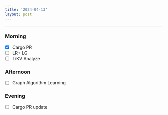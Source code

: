 ```yaml
---
title: '2024-04-13'
layout: post
---
```


---

### Morning

- [x] Cargo PR
- [ ] LR+ LG
- [ ] TiKV Analyze

### Afternoon

- [ ] Graph Algorithm Learning

### Evening

- [ ] Cargo PR update
